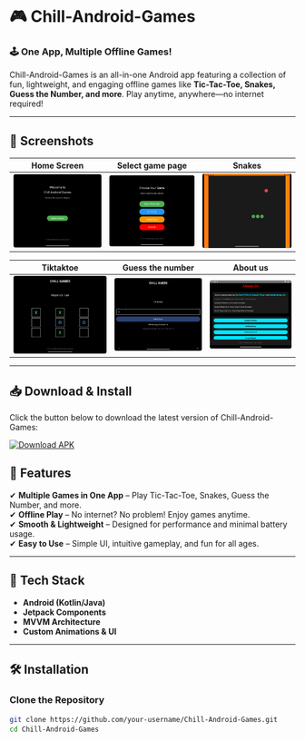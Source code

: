 # 🎮 Chill-Android-Games  

### 🕹 One App, Multiple Offline Games!  

Chill-Android-Games is an all-in-one Android app featuring a collection of fun, lightweight, and engaging offline games like **Tic-Tac-Toe, Snakes, Guess the Number, and more**. Play anytime, anywhere—no internet required!  

---

## 📸 Screenshots  

| Home Screen | Select game page  | Snakes |
|------------|------------|------------|
| ![Home](screenshots/firstpage.png) | ![Select Games Page ](screenshots/selectgamespage.png) | ![Snakes](screenshots/snakegame.png) |

| Tiktaktoe | Guess the number | About us|
|-----------------|------------|------------|
| ![tiktaktoe](screenshots/tiktaktoe.png) | ![Guess the number ](screenshots/guessthenumber.png) | ![About us ](screenshots/aboutus.png) |

---
## 📥 Download & Install

Click the button below to download the latest version of Chill-Android-Games:

[![Download APK](https://img.shields.io/badge/Download-APK-blue?style=for-the-badge&logo=android)](https://github.com/viperofficailll/Chill-Android-Games/raw/main/chill.apk)

## 🚀 Features  
✔ **Multiple Games in One App** – Play Tic-Tac-Toe, Snakes, Guess the Number, and more.  
✔ **Offline Play** – No internet? No problem! Enjoy games anytime.  
✔ **Smooth & Lightweight** – Designed for performance and minimal battery usage.  
✔ **Easy to Use** – Simple UI, intuitive gameplay, and fun for all ages.  

---

## 🔧 Tech Stack  
- **Android (Kotlin/Java)**  
- **Jetpack Components**  
- **MVVM Architecture**  
- **Custom Animations & UI**  

---

## 🛠 Installation  

### **Clone the Repository**  
```sh
git clone https://github.com/your-username/Chill-Android-Games.git
cd Chill-Android-Games
